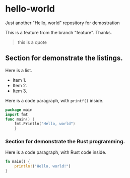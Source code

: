 # hello-world
Just another "Hello, world" repository for demostration

This is a feature from the branch "feature". Thanks. 

>this is a quote

## Section for demonstrate the listings.
Here is a list.
- Item 1.
- Item 2.
- Item 3.

Here is a code paragraph, with `printf()` inside.
``` Go
package main
import fmt
func main() {
    fmt.Println("Hello, world")
    }
```
    
### Section for demonstrate the Rust programming.
Here is a code paragraph, with Rust code inside.
``` Rust
fn main() {
    println!("Hello, world!")
}

```
